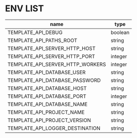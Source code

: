 # ENV LIST 

|               name               |  type   |
|----------------------------------|---------|
| TEMPLATE_API_DEBUG               | boolean |
| TEMPLATE_API_PATHS_ROOT          | string  |
| TEMPLATE_API_SERVER_HTTP_HOST    | string  |
| TEMPLATE_API_SERVER_HTTP_PORT    | integer |
| TEMPLATE_API_SERVER_HTTP_WORKERS | integer |
| TEMPLATE_API_DATABASE_USER       | string  |
| TEMPLATE_API_DATABASE_PASSWORD   | string  |
| TEMPLATE_API_DATABASE_HOST       | string  |
| TEMPLATE_API_DATABASE_PORT       | integer |
| TEMPLATE_API_DATABASE_NAME       | string  |
| TEMPLATE_API_PROJECT_NAME        | string  |
| TEMPLATE_API_PROJECT_VERSION     | string  |
| TEMPLATE_API_LOGGER_DESTINATION  | string  |
